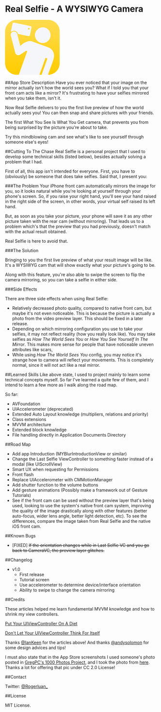 # Real Selfie - A WYSIWYG Camera

![Real Selfie Icon](Round-Icon.png)



##App Store Description
Have you ever noticed that your image on the mirror actually isn't how the world sees you? What if I told you that your front cam acts like a mirror? It's frustrating to have your selfies mirrored when you take them, isn't it.

Now Real Selfie delivers to you the first live preview of how the world actually sees you! You can then snap and share pictures with your friends.

The first What You See Is What You Get camera, that prevents you from being surprised by the picture you're about to take.

Try this mindblowing cam and see what's like to see yourself through someone else's eyes!

##Cutting To The Chase
Real Selfie is a personal project that I used to develop some technical skills (listed below), besides actually solving a problem that I had.

First of all, this app isn't intended for everyone. First, you have to (obviously) be someone that does take selfies. Said that, I present you:

###The Problem
Your iPhone front cam automatically mirrors the image for you, so it looks natural while you're looking at yourself through your phone's screen. So, if you raise your right hand, you'll see your hand raised in the right side of the screen, in other words, your virtual self raised its left hand.

But, as soon as you take your picture, your phone will save it as any other picture taken with the rear cam (without mirroring). That leads us to a problem which's that the preview that you had previously, doesn't match with the actual result obtained.

Real Selfie is here to avoid that.

###The Solution

Bringing to you the first live preview of what your result image will be like. It's a WYSIWYG cam that will show exactly what your picture's going to be.

Along with this feature, you're also able to swipe the screen to flip the camera mirroring, so you can take a selfie in either side.

###Side Effects

There are three side effects when using Real Selfie:

- Relatively decreased photo quality, compared to native front cam, but maybe it's not even noticeable. This is because the picture is actually a photo from the video preview layer. This should be fixed in a later release.
- Depending on which mirroring configuration you use to take your selfies, it may not reflect reality (how you really look like). You may take selfies as _How The World Sees You_ or _How You See Yourself In The Mirror_. This makes more sense for people that have noticeable uneven attributes like scars, 
- While using _How The World Sees You_ config, you may notice it's strange how to camera will reflect your movements. This is completely normal, since it will not act like a real mirror.

##Learned Skills
Like above state, I used to project mainly to learn some technical concepts myself. So far I've learned a quite few of them, and I intend to learn a few more as I walk along the road map.

So far:

- AVFoundation
- UIAccelerometer (deprecated)
- Extended Auto Layout knowledge (multipliers, relations and priority)
- Class extensions
- MVVM architecture
- Extended block knowledge
- File handling directly in Application Documents Directory

##Road Map

- Add app Introduction (MYBlurIntroductionView or similar)
- Change the Last Selfie ViewController to something faster instead of a modal (like UIScrollView) 
- Smart UX when requesting for Permissions
- Front flash
- Replace UIAccelerometer with CMMotionManager
- Add shutter function to the volume buttons
- Add gesture animations (Possibly make a framework out of Gesture Tutorials)
- See if the front cam can be used without the preview layer that's being used, looking to use the system's native front cam system, improving the quality of the image drastically along with other features (better auto-focus, wider lens angle, better light detection, etc). To see the differences, compare the image taken from Real Selfie and the native iOS front cam.

##Known Bugs

- [FIXED] ~~If the orientation changes while in Last Selfie VC and you go back to CameraVC, the preview layer glitches.~~

##Changelog

- v1.0
    - First release
    - Tutorial screen
    - Use accelerometer to determine device/interface orientation
    - Ability to swipe to change the camera mirroring

##Credits

These articles helped me learn fundamental MVVM knowledge and how to shrink my view controllers.

[Put Your UIViewController On A Diet](http://blog.ios-developers.io/put-your-uiviewcontroller-on-a-diet/)

[Don't Let Your UIViewController Think For Itself](http://blog.ios-developers.io/dont-let-your-uiviewcontroller-think-for-itself/)

Thanks [@IanKeen](https://github.com/IanKeen) for the articles above!
And thanks [@andysolomon]() for some design advices and tips!

I must also state that in the App Store screenshots I used someone's photo posted in [GregPC's 1000 Photos Project](https://www.flickr.com/photos/gregpc/albums), and I took the photo from [here](https://www.flickr.com/photos/gregpc/20380375058/in/album-72157629602035180/). Thanks a lot for offering that pic under CC 2.0 License! 

##Contact

Twitter: [@Rogerluan\_](https://twitter.com/rogerluan_)

##License

MIT License.